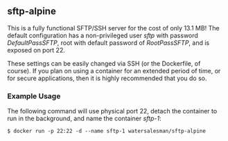sftp-alpine
---
This is a fully functional SFTP/SSH server for the cost of only 13.1 MB! The default configuration has a non-privileged user *sftp* with password *DefaultPassSFTP*, root with default password of *RootPassSFTP*, and is exposed on port 22.

These settings can be easily changed via SSH (or the Dockerfile, of course). If you plan on using a container for an extended period of time, or for secure applications, then it is highly recommended that you do so.

### Example Usage
The following command will use physical port 22, detach the container to run in the background, and name the container *sftp-1*:
```
$ docker run -p 22:22 -d --name sftp-1 watersalesman/sftp-alpine
```
